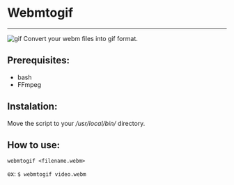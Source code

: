  # Webmtogif
 ---
![gif](https://github.com/PinheiroCosta/MyScripts/raw/df098984139bf6ac64894463546a79526ffa921b/images/webmtogif.gif)
Convert your webm files into gif format.

## Prerequisites:
* bash
* FFmpeg  

## Instalation: 
Move the script to your _/usr/local/bin/_ directory.  

## How to use: 
```webmtogif <filename.webm>```

ex: 
```$ webmtogif video.webm```
